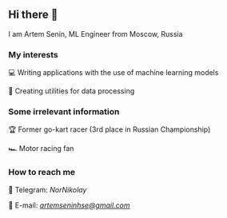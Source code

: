 ## Hi there 👋

I am Artem Senin, ML Engineer from Moscow, Russia

### My interests

💻 Writing applications with the use of machine learning models

🔧 Creating utilities for data processing


### Some irrelevant information

🏆 Former go-kart racer (3rd place in Russian Championship)

🏎️ Motor racing fan

### How to reach me
📱 Telegram: *NorNikolay*

📩 E-mail: *artemseninhse@gmail.com*

<!--
**artemseninhse/artemseninhse** is a ✨ _special_ ✨ repository because its `README.md` (this file) appears on your GitHub profile.

Here are some ideas to get you started:

- 🔭 I’m currently working on ...
- 🌱 I’m currently learning ...
- 👯 I’m looking to collaborate on ...
- 🤔 I’m looking for help with ...
- 💬 Ask me about ...
- 📫 How to reach me: ...
- 😄 Pronouns: ...
- ⚡ Fun fact: ...
-->
